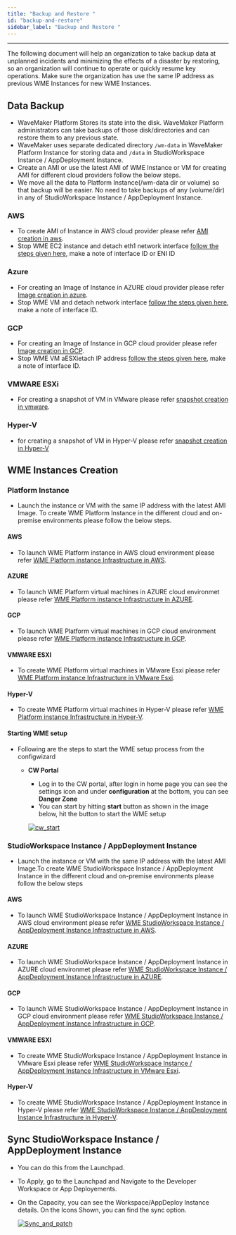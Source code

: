 ```yaml
---
title: "Backup and Restore "
id: "backup-and-restore"
sidebar_label: "Backup and Restore "
---
```

---

The following document will help an organization to take backup data at unplanned incidents and minimizing the effects of a disaster by restoring, so an organization will continue to operate or quickly resume key operations. Make sure the organization has use the same IP address as previous WME Instances for new WME Instances.

## Data Backup

- WaveMaker Platform Stores its state into the disk. WaveMaker Platform administrators can take backups of those disk/directories and can restore them to any previous state.
- WaveMaker uses separate dedicated directory `/wm-data` in WaveMaker Platform Instance for storing data and `/data` in StudioWorkspace Instance / AppDeployment Instance.
- Create an AMI or use the latest AMI of WME Instance or VM for creating AMI for different cloud providers follow the below steps.
- We move all the data to Platform Instance(/wm-data dir or volume) so that backup will be easier. No need to take backups of any (volume/dir) in any of StudioWorkspace Instance / AppDeployment Instance.

### AWS

- To create AMI of Instance in AWS cloud provider please refer [AMI creation in aws](https://docs.aws.amazon.com/AWSEC2/latest/UserGuide/ec2-instances-and-amis.html).
- Stop WME EC2 instance and detach eth1 network interface [follow the steps given here](http://docs.aws.amazon.com/AWSEC2/latest/UserGuide/using-eni.html#detach_eni), make a note of interface ID or ENI ID
  
### Azure

- For creating an Image of Instance in AZURE cloud provider please refer [Image creation in azure](https://docs.microsoft.com/en-us/azure/virtual-machines/image-version-vm-cli).
- Stop WME VM and detach network interface [follow the steps given here](https://docs.microsoft.com/en-us/azure/virtual-network/virtual-network-network-interface-vm#remove-a-network-interface-from-a-vm), make a note of interface ID.

### GCP

- For creating an Image of Instance in GCP cloud provider please refer [Image creation in GCP](https://cloud.google.com/compute/docs/images/create-delete-deprecate-private-images).
- Stop WME VM aESXietach IP address [follow the steps given here](https://cloud.google.com/compute/docs/ip-addresses/reserve-static-internal-ip-address#deleting_a_static_internal_ip_address), make a note of interface ID.

### VMWARE ESXi

- For creating a snapshot of VM in VMware please refer [snapshot creation in vmware](https://www.vmware.com/support/ws5/doc/ws_preserve_sshot_taking.html).
  
### Hyper-V

- for creating a snapshot of VM in Hyper-V please refer [snapshot creation in Hyper-V](https://docs.microsoft.com/en-us/virtualization/hyper-v-on-windows/user-guide/checkpoints)

## WME Instances Creation

### Platform Instance

- Launch the instance or VM with the same IP address with the latest AMI Image. To create WME Platform Instance in the different cloud and on-premise environments please follow the below steps.

#### AWS

- To launch WME Platform instance in AWS cloud environment please refer [WME Platform instance Infrastructure in AWS](/learn/on-premise/aws/wavemaker-enterprise-setup-on-aws).
  
#### AZURE

- To launch WME Platform virtual machines in AZURE cloud environmet please refer [WME Platform instance Infrastructure in AZURE](/learn/on-premise/azure/wavemaker-enterprise-setup-on-azure).
  
#### GCP

- To launch WME Platform virtual machines in GCP cloud environment please refer [WME Platform instance Infrastructure in GCP](/learn/on-premise/gcp/wavemaker-enterprise-setup-on-gcp).
  
#### VMWARE ESXI

- To create WME Platform virtual machines in VMware Esxi please refer [WME Platform instance Infrastructure in VMware Esxi](/learn/on-premise/vmware-esxi/wavemaker-enterprise-setup-on-vmware).

#### Hyper-V

- To create WME Platform virtual machines in Hyper-V please refer [WME Platform instance Infrastructure in Hyper-V](/learn/on-premise/hyper-v/wavemaker-enterprise-setup-on-hyperv).

#### Starting WME setup

- Following are the steps to start the WME setup process from the configwizard

  - **CW Portal**

    - Log in to the CW portal, after login in home page you can see the settings icon and under **configuration** at the bottom, you can see **Danger Zone**
    - You can start by hitting **start** button as shown in the image below, hit the button to start the WME setup

    [![cw_start](/learn/assets/wme-setup/upgrade-wme-setup/cw-stop.png)](/learn/assets/wme-setup/upgrade-wme-setup/cw-stop.png)

### StudioWorkspace Instance / AppDeployment Instance

- Launch the instance or VM with the same IP address with the latest AMI Image.To create WME StudioWorkspace Instance / AppDeployment Instance in the different cloud and on-premise environments please follow the below steps

#### AWS

- To launch WME StudioWorkspace Instance / AppDeployment Instance in AWS cloud environment please refer [WME StudioWorkspace Instance / AppDeployment Instance Infrastructure in AWS](/learn/on-premise/aws/wavemaker-enterprise-setup-on-aws).
  
#### AZURE

- To launch WME StudioWorkspace Instance / AppDeployment Instance in AZURE cloud environmet please refer [WME StudioWorkspace Instance / AppDeployment Instance Infrastructure in AZURE](/learn/on-premise/azure/wavemaker-enterprise-setup-on-azure).
  
#### GCP

- To launch WME StudioWorkspace Instance / AppDeployment Instance in GCP cloud environment please refer [WME StudioWorkspace Instance / AppDeployment Instance Infrastructure in GCP](/learn/on-premise/gcp/wavemaker-enterprise-setup-on-gcp).
  
#### VMWARE ESXI

- To create WME StudioWorkspace Instance / AppDeployment Instance in VMware Esxi please refer [WME StudioWorkspace Instance / AppDeployment Instance Infrastructure in VMware Esxi](/learn/on-premise/vmware-esxi/wavemaker-enterprise-setup-on-vmware).

#### Hyper-V

- To create WME StudioWorkspace Instance / AppDeployment Instance in Hyper-V please refer [WME StudioWorkspace Instance / AppDeployment Instance Infrastructure in Hyper-V](/learn/on-premise/hyper-v/wavemaker-enterprise-setup-on-hyperv).

## Sync StudioWorkspace Instance / AppDeployment Instance


- You can do this from the Launchpad.

- To Apply, go to the Launchpad and Navigate to the Developer Workspace or App Deployements.
- On the Capacity, you can see the Workspace/AppDeploy Instance details. On the Icons Shown, you can find the sync option.

  [![Sync_and_patch](/learn/assets/wme-setup/upgrade-wme-setup/Sync-and-Patch.png)](/learn/assets/wme-setup/upgrade-wme-setup/Sync-and-Patch.png)
